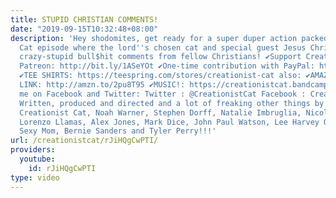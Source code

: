 ```yaml
---
title: STUPID CHRISTIAN COMMENTS!
date: "2019-09-15T10:32:48+08:00"
description: 'Hey shodomites, get ready for a super duper action packed Creationist
  Cat episode where the lord''s chosen cat and special guest Jesus Christ read some
  crazy-stupid bull$hit comments from fellow Christians! ✔Support CreationistCat on
  Patreon: http://bit.ly/1ASeYOt ✔One-time contribution with PayPal: http://bit.ly/1eQR4sR
  ✔TEE SHIRTS: https://teespring.com/stores/creationist-cat also: ✔AMAZON AFFILLIATE
  LINK: http://amzn.to/2pu8T95 ✔MUSIC!: https://creationistcat.bandcamp.com/ Stalk
  me on Facebook and Twitter: Twitter : @CreationistCat Facebook : CreationistCat
  Written, produced and directed and a lot of freaking other things by Vadim Newquist,
  Creationist Cat, Noah Warner, Stephen Dorff, Natalie Imbruglia, Nicolette Sheridan,
  Lorenzo Llamas, Alex Jones, Mark Dice, John Paul Watson, Lee Harvey Oswald, Your
  Sexy Mom, Bernie Sanders and Tyler Perry!!!'
url: /creationistcat/rJiHQgCwPTI/
providers:
  youtube:
    id: rJiHQgCwPTI
type: video
---
```

